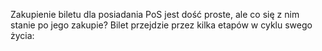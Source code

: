Zakupienie biletu dla posiadania PoS jest dość proste, ale co się z nim stanie po jego zakupie? Bilet przejdzie przez kilka etapów w cyklu swego życia:
